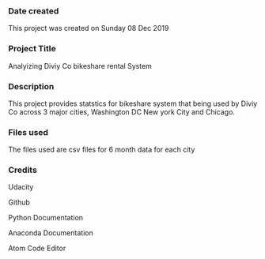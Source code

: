 ### Date created
This project was created on Sunday 08 Dec 2019

### Project Title
Analyizing Diviy Co bikeshare rental System

### Description
This project provides statstics for bikeshare system that being used by Diviy Co across 3 major cities, Washington DC
New york City and Chicago.

### Files used
The files used are csv files for 6 month data for each city

### Credits
Udacity 

Github

Python Documentation

Anaconda Documentation

Atom Code Editor



